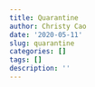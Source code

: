 ```yaml
---
title: Quarantine
author: Christy Cao
date: '2020-05-11'
slug: quarantine
categories: []
tags: []
description: ''
---
```

